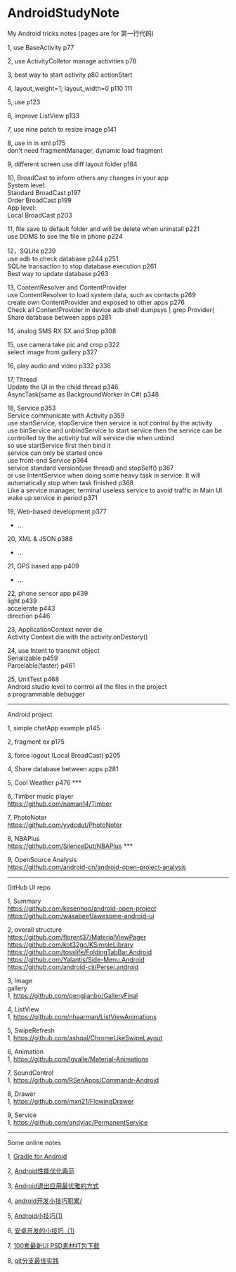 # AndroidStudyNote

My Android tricks notes (pages are for 第一行代码)

1, use BaseActivity p77

2, use ActivityColletor manage activities p78

3, best way to start activity p80 actionStart

4, layout_weight=1; layout_width=0 p110 111

5, use <include layout=""/> p123

6, improve ListView p133

7, use nine patch to resize image p141

8, use <fragment name=""/> in <frameLayout/> in xml p175  
don't need fragmentManager, dynamic load fragment  

9, different screen use diff layout folder p184

10, BroadCast to inform others any changes in your app  
System level:  
Standard BroadCast p197  
Order BroadCast p199  
App level:  
Local BroadCast p203  

11, file save to default folder and will be delete when uninstall p221  
use DDMS to see the file in phone p224  

12，SQLite p239  
use adb to check database p244 p251  
SQLite transaction to stop database execution p261  
Best way to update database p263  

13, ContentResolver and ContentProvider  
use ContentResolver to load system data, such as contacts p269  
create own ContentProvider and exposed to other apps p276  
Check all ContentProvider in device adb shell dumpsys | grep Provider{  
Share database between apps p281  

14, analog SMS RX SX and Stop p308

15, use camera take pic and crop p322  
select image from gallery p327  

16, play audio and video p332 p336

17, Thread  
Update the UI in the child thread p346  
AsyncTask(same as BackgroundWorker in C#) p348  

18, Service p353  
Service communicate with Activity p359  
use startService, stopService then service is not control by the activity  
use binService and unbindService to start service then the service can be controlled by the activity but will service die when unbind  
so use startService first then bind it  
service can only be started once  
use front-end Service p364  
service standard version(use thread) and stopSelf() p367  
or use IntentService when doing some heavy task in service. It will automatically stop when task finished p368  
Like a service manager, terminal useless service to avoid traffic in Main UI  
wake up service in period p371  

19, Web-based development p377  
* ...  

20, XML & JSON p388  
* ...  

21, GPS based app p409  
* ...  

22, phone sensor app p439  
light p439  
accelerate p443  
direction p446  

23, ApplicationContext never die  
Activity Context die with the activity.onDestory()  

24, use Intent to transmit object  
Serializable p459  
Parcelable(faster) p461  

25, UnitTest p468  
Android studio level to control all the files in the project  
a programmable debugger  


--------------------------------------------------------------------------------


Android project

1, simple chatApp example p145  

2, fragment ex p175  

3, force logout (Local BroadCast) p205  

4, Share database between apps p281  

5, Cool Weather p476 ***  

6, Timber music player  
    https://github.com/naman14/Timber  
    
7, PhotoNoter  
    https://github.com/yydcdut/PhotoNoter  
    
8, NBAPlus  
    https://github.com/SilenceDut/NBAPlus ***  
    
9, OpenSource Analysis  
    https://github.com/android-cn/android-open-project-analysis  


--------------------------------------------------------------------------------


GitHub UI repo

1, Summary  
https://github.com/kesenhoo/android-open-project  
https://github.com/wasabeef/awesome-android-ui   

2, overall structure  
https://github.com/florent37/MaterialViewPager  
https://github.com/kot32go/KSimpleLibrary  
https://github.com/tosslife/FoldingTabBar.Android  
https://github.com/Yalantis/Side-Menu.Android  
https://github.com/android-cjj/Persei.android  

3, Image  
gallery  
1, https://github.com/pengjianbo/GalleryFinal  

4, ListView  
  1, https://github.com/nhaarman/ListViewAnimations  

5, SwipeRefresh  
  1, https://github.com/ashqal/ChromeLikeSwipeLayout  

6, Animation  
  1, https://github.com/lgvalle/Material-Animations  

7, SoundControl  
  1, https://github.com/RSenApps/Commandr-Android  

8, Drawer  
  1, https://github.com/mxn21/FlowingDrawer  

9, Service  
  1, https://github.com/andyiac/PermanentService  


--------------------------------------------------------------------------------


Some online notes

1, [Gradle for Android](http://gold.xitu.io/entry/56946cfa60b2b80a9d1c173f)

2, [Android性能优化典范](http://geek.csdn.net/news/detail/50692)

3, [Android退出应用最优雅的方式](http://android.jobbole.com/82335/)

4, [android开发小技巧积累/](http://souly.cn/%E6%8A%80%E6%9C%AF%E5%8D%9A%E6%96%87/2015/12/16/android%E5%BC%80%E5%8F%91%E5%B0%8F%E6%8A%80%E5%B7%A7%E7%A7%AF%E7%B4%AF/?utm_source=tuicool&utm_medium=referral)

5, [Android小技巧(1)](http://android.jobbole.com/80645/)

6, [安卓开发的小技巧（1)](http://android.jobbole.com/82206/)

7, [100套最新UI PSD素材打包下载](http://www.uisdc.com/2016-100-daysui-psd)

8, [git分支最佳实践](http://www.kuqin.com/shuoit/20141210/343783.html)

